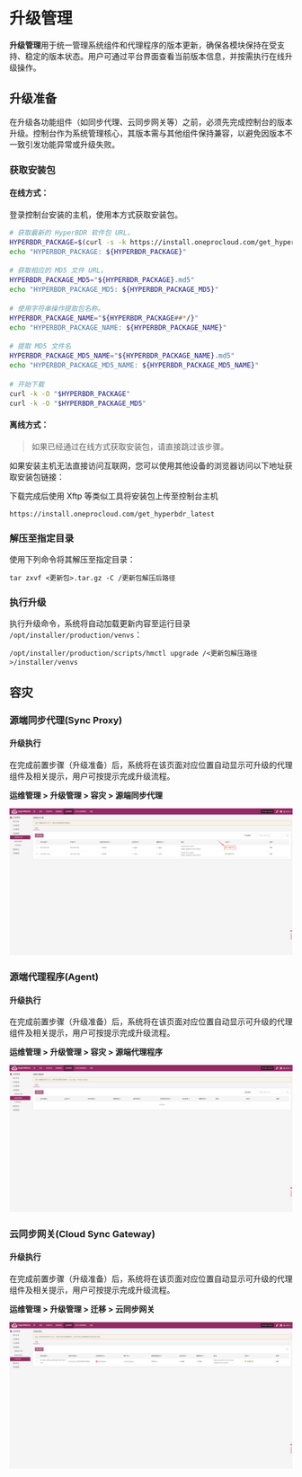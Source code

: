 # **升级管理**

**升级管理**用于统一管理系统组件和代理程序的版本更新，确保各模块保持在受支持、稳定的版本状态。用户可通过平台界面查看当前版本信息，并按需执行在线升级操作。

## **升级准备**

在升级各功能组件（如同步代理、云同步网关等）之前，必须先完成控制台的版本升级。控制台作为系统管理核心，其版本需与其他组件保持兼容，以避免因版本不一致引发功能异常或升级失败。

### **获取安装包**

#### **在线方式：**

登录控制台安装的主机，使用本方式获取安装包。

```bash
# 获取最新的 HyperBDR 软件包 URL。
HYPERBDR_PACKAGE=$(curl -s -k https://install.oneprocloud.com/get_hyperbdr_latest/latest)
echo "HYPERBDR_PACKAGE: ${HYPERBDR_PACKAGE}"

# 获取相应的 MD5 文件 URL。
HYPERBDR_PACKAGE_MD5="${HYPERBDR_PACKAGE}.md5"
echo "HYPERBDR_PACKAGE_MD5: ${HYPERBDR_PACKAGE_MD5}"

# 使用字符串操作提取包名称。
HYPERBDR_PACKAGE_NAME="${HYPERBDR_PACKAGE##*/}"
echo "HYPERBDR_PACKAGE_NAME: ${HYPERBDR_PACKAGE_NAME}"

# 提取 MD5 文件名
HYPERBDR_PACKAGE_MD5_NAME="${HYPERBDR_PACKAGE_NAME}.md5"
echo "HYPERBDR_PACKAGE_MD5_NAME: ${HYPERBDR_PACKAGE_MD5_NAME}"

# 开始下载
curl -k -O "$HYPERBDR_PACKAGE"
curl -k -O "$HYPERBDR_PACKAGE_MD5"
```

#### **离线方式：**

> 如果已经通过在线方式获取安装包，请直接跳过该步骤。

如果安装主机无法直接访问互联网，您可以使用其他设备的浏览器访问以下地址获取安装包链接：

下载完成后使用 Xftp 等类似工具将安装包上传至控制台主机

```plain text
https://install.oneprocloud.com/get_hyperbdr_latest
```

### **解压至指定目录**

使用下列命令将其解压至指定目录：

```plain text
tar zxvf <更新包>.tar.gz -C /更新包解压后路径
```

### **执行升级**

执行升级命令，系统将自动加载更新内容至运行目录 `/opt/installer/production/venvs`：

```plain text
/opt/installer/production/scripts/hmctl upgrade /<更新包解压路径>/installer/venvs
```

## **容灾**

### **源端同步代理(Sync Proxy)**

#### **升级执行**

在完成前置步骤（升级准备）后，系统将在该页面对应位置自动显示可升级的代理组件及相关提示，用户可按提示完成升级流程。

**运维管理 > 升级管理 > 容灾 > 源端同步代理**

![](./images/startdownload-dr-1.png)

### **源端代理程序(Agent)**

#### **升级执行**

在完成前置步骤（升级准备）后，系统将在该页面对应位置自动显示可升级的代理组件及相关提示，用户可按提示完成升级流程。

**运维管理 > 升级管理 > 容灾 > 源端代理程序**

![](./images/startdownload-dr-2.png)

### **云同步网关(Cloud Sync Gateway)**

#### **升级执行**

在完成前置步骤（升级准备）后，系统将在该页面对应位置自动显示可升级的代理组件及相关提示，用户可按提示完成升级流程。

**运维管理 > 升级管理 > 迁移 > 云同步网关**

![](./images/startdownload-dr-3.png)
